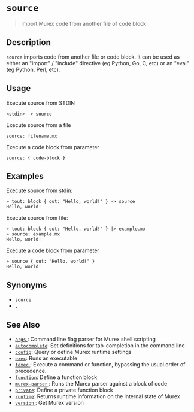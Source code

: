 # `source` 

> Import Murex code from another file of code block

## Description

`source` imports code from another file or code block. It can be used as either
an "import" / "include" directive (eg Python, Go, C, etc) or an "eval" (eg
Python, Perl, etc).

## Usage

Execute source from STDIN

```
<stdin> -> source
```

Execute source from a file

```
source: filename.mx
```

Execute a code block from parameter

```
source: { code-block }
```

## Examples

Execute source from stdin:

```
» tout: block { out: "Hello, world!" } -> source
Hello, world!
```

Execute source from file:

```
» tout: block { out: "Hello, world!" } |> example.mx
» source: example.mx
Hello, world!
```

Execute a code block from parameter

```
» source { out: "Hello, world!" }
Hello, world!
```

## Synonyms

* `source`
* `.`


## See Also

* [`args` ](../commands/args.md):
  Command line flag parser for Murex shell scripting
* [`autocomplete`](../commands/autocomplete.md):
  Set definitions for tab-completion in the command line
* [`config`](../commands/config.md):
  Query or define Murex runtime settings
* [`exec`](../commands/exec.md):
  Runs an executable
* [`fexec` ](../commands/fexec.md):
  Execute a command or function, bypassing the usual order of precedence.
* [`function`](../commands/function.md):
  Define a function block
* [`murex-parser` ](../commands/murex-parser.md):
  Runs the Murex parser against a block of code 
* [`private`](../commands/private.md):
  Define a private function block
* [`runtime`](../commands/runtime.md):
  Returns runtime information on the internal state of Murex
* [`version` ](../commands/version.md):
  Get Murex version